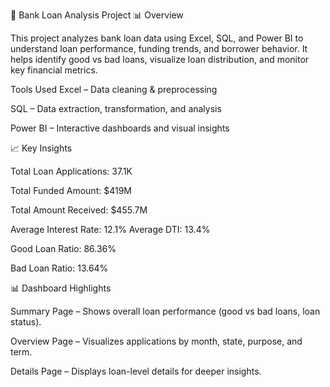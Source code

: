 🏦 Bank Loan Analysis Project
📊 Overview

This project analyzes bank loan data using Excel, SQL, and Power BI to understand loan performance, funding trends, and borrower behavior.
It helps identify good vs bad loans, visualize loan distribution, and monitor key financial metrics.

Tools Used
Excel – Data cleaning & preprocessing

SQL – Data extraction, transformation, and analysis

Power BI – Interactive dashboards and visual insights

📈 Key Insights

Total Loan Applications: 37.1K

Total Funded Amount: $419M

Total Amount Received: $455.7M

Average Interest Rate: 12.1%
Average DTI: 13.4%

Good Loan Ratio: 86.36%

Bad Loan Ratio: 13.64%

📊 Dashboard Highlights

Summary Page – Shows overall loan performance (good vs bad loans, loan status).

Overview Page – Visualizes applications by month, state, purpose, and term.

Details Page – Displays loan-level details for deeper insights.
